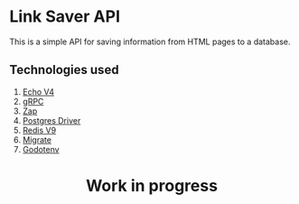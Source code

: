 # Link Saver API

This is a simple API for saving information from HTML pages to a database.

## Technologies used

1. [Echo V4](https://github.com/labstack/echo)
2. [gRPC](https://google.golang.org/grpc)
3. [Zap](https://github.com/uber-go/zap)
4. [Postgres Driver](https://github.com/lib/pq)
5. [Redis V9](https://github.com/redis/go-redis)
6. [Migrate](https://github.com/golang-migrate/migrate)
7. [Godotenv](https://github.com/joho/godotenv)


<h1>
  <p align="center">
<strong>Work in progress</strong><br/>
</h1>